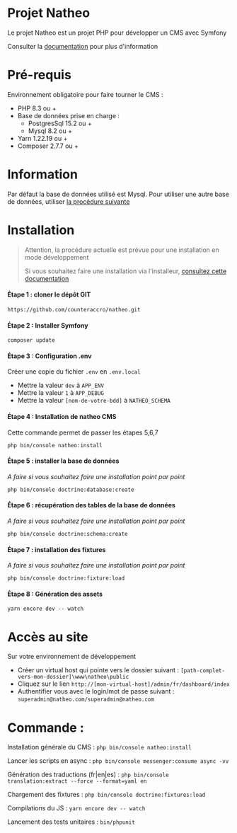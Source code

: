 # Projet Natheo

Le projet Natheo est un projet PHP pour développer un CMS avec Symfony

Consulter la [documentation](https://counteraccro.github.io/natheo.doc/) pour plus d'information

# Pré-requis

Environnement obligatoire pour faire tourner le CMS :
* PHP 8.3 ou +
* Base de données prise en charge : 
  * PostgresSql 15.2 ou + 
  * Mysql 8.2 ou +
* Yarn 1.22.19 ou +
* Composer 2.7.7 ou +

# Information
Par défaut la base de données utilisé est Mysql.
Pour utiliser une autre base de données, utiliser [la procédure suivante](https://counteraccro.github.io/natheo.doc/Docs/Installation/bdd.html)

# Installation

> Attention, la procédure actuelle est prévue pour une installation en mode développement
> 
> Si vous souhaitez faire une installation via l'installeur, [consultez cette documentation](https://counteraccro.github.io/natheo.doc/Docs/Installation/install-prod.html)

#### Étape 1 : cloner le dépôt GIT

```https://github.com/counteraccro/natheo.git```

#### Étape 2 : Installer Symfony

```composer update```

#### Étape 3 : Configuration .env

Créer une copie du fichier ```.env``` en ```.env.local```

* Mettre la valeur ```dev``` à  ```APP_ENV```
* Mettre la valeur ```1``` à ```APP_DEBUG```
* Mettre la valeur ```[nom-de-votre-bdd]``` à ```NATHEO_SCHEMA```

#### Étape 4 : Installation de natheo CMS

Cette commande permet de passer les étapes 5,6,7

```php bin/console natheo:install```

#### Étape 5 : installer la base de données

*A faire si vous souhaitez faire une installation point par point*

```php bin/console doctrine:database:create```

#### Étape 6 : récupération des tables de la base de données

*A faire si vous souhaitez faire une installation point par point*

```php bin/console doctrine:schema:create```

#### Étape 7 : installation des fixtures

*A faire si vous souhaitez faire une installation point par point*

```php bin/console doctrine:fixture:load```

#### Étape 8 : Génération des assets

```yarn encore dev -- watch```

# Accès au site
Sur votre environnement de développement
* Créer un virtual host qui pointe vers le dossier suivant : ```[path-complet-vers-mon-dossier]\www\natheo\public```
* Cliquez sur le lien ```http://[mon-virtual-host]/admin/fr/dashboard/index```
* Authentifier vous avec le login/mot de passe suivant : ```superadmin@natheo.com/superadmin@natheo.com```

# Commande : 

Installation générale du CMS : ```php bin/console natheo:install```

Lancer les scripts en async : ```php bin/console messenger:consume async -vv```

Génération des traductions (fr|en|es) : ```php bin/console translation:extract --force --format=yaml en```

Chargement des fixtures : ```php bin/console doctrine:fixtures:load```

Compilations du JS : ```yarn encore dev -- watch```

Lancement des tests unitaires : ```bin/phpunit ```
